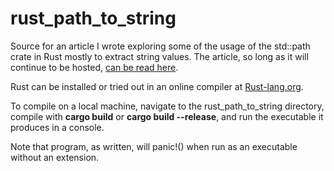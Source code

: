 # rust_path_to_string
Source for an article I wrote exploring some of the usage of the std::path crate in Rust mostly to extract string values. The article, so long as it will continue to be hosted, [can be read here](https://macsimum.life/?p=122).

Rust can be installed or tried out in an online compiler at [Rust-lang.org](https://www.rust-lang.org/learn/get-started).

To compile on a local machine, navigate to the rust_path_to_string directory, compile with **cargo build** or **cargo build --release**, and run the executable it produces in a console.

Note that program, as written, will panic!() when run as an executable without an extension.
